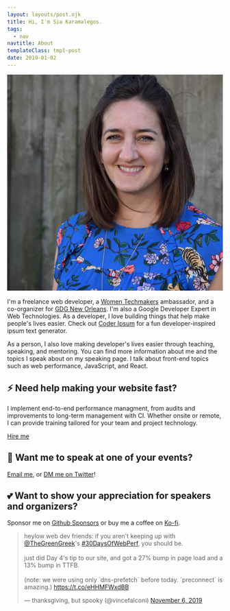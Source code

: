 ```yaml
---
layout: layouts/post.njk
title: Hi, I'm Sia Karamalegos.
tags:
  - nav
navtitle: About
templateClass: tmpl-post
date: 2019-01-02
---
```


<section>
<img src="/img/sia_karamalegos_small.jpg" alt="Sia Karamalegos" class="headshot">

I'm a freelance web developer, a [Women Techmakers](https://www.womentechmakers.com/) ambassador, and a co-organizer for [GDG New Orleans](https://www.gdgneworleans.com/). I'm also a Google Developer Expert in Web Technologies. As a developer, I love building things that help make people's lives easier. Check out [Coder Ipsum](https://coder-ipsum.tech/) for a fun developer-inspired ipsum text generator.

As a person, I also love making developer's lives easier through teaching, speaking, and mentoring. You can find more information about me and the topics I speak about on my speaking page. I talk about front-end topics such as web performance, JavaScript, and React.

</section>

<section>

## ⚡️ Need help making your website fast?
I implement end-to-end performance managment, from audits and improvements to long-term management with CI. Whether onsite or remote, I can provide training tailored for your team and project technology.

<p class="text-center">
  <a class="button button-default" href="mailto:sia@clioandcalliope.com?subject=Contract inquiry from sia.codes">Hire me</a>
</p>

</section>

<section>

## 🎤 Want me to speak at one of your events?
<a href="mailto:sia@clioandcalliope.com?subject=Speaking inquiry from sia.codes">Email me</a>, or [DM me on Twitter](https://twitter.com/thegreengreek)!

</section>

<section>

## 💕 Want to show your appreciation for speakers and organizers?
Sponsor me on [Github Sponsors](https://github.com/sponsors/siakaramalegos) or buy me a coffee on [Ko-fi](https://ko-fi.com/siacodes).

</section>

<blockquote class="twitter-tweet"><p lang="en" dir="ltr">heylow web dev friends: if you aren&#39;t keeping up with <a href="https://twitter.com/TheGreenGreek?ref_src=twsrc%5Etfw">@TheGreenGreek</a>&#39;s <a href="https://twitter.com/hashtag/30DaysOfWebPerf?src=hash&amp;ref_src=twsrc%5Etfw">#30DaysOfWebPerf</a>, you should be.<br><br>just did Day 4&#39;s tip to our site, and got a 27% bump in page load and a 13% bump in TTFB.<br><br>(note: we were using only `dns-prefetch` before today. `preconnect` is amazing.) <a href="https://t.co/eHHMFWxdBB">https://t.co/eHHMFWxdBB</a></p>&mdash; thanksgiving, but spooky (@vincefalconi) <a href="https://twitter.com/vincefalconi/status/1192133784117948419?ref_src=twsrc%5Etfw">November 6, 2019</a></blockquote> <script async src="https://platform.twitter.com/widgets.js" charset="utf-8"></script>
